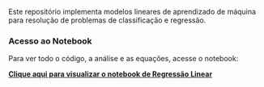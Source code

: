 Este repositório implementa modelos lineares de aprendizado de máquina para resolução de problemas de classificação e regressão.

### Acesso ao Notebook
Para ver todo o código, a análise e as equações, acesse o notebook:

**[Clique aqui para visualizar o notebook de Regressão Linear](Linear_Models.ipynb)**
